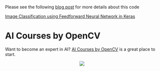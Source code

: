 Please see the following
[blog post](https://www.learnopencv.com/image-classification-using-feedforward-neural-network-in-keras/)
for more details about this code

[Image Classification using Feedforward Neural Network in Keras](https://www.learnopencv.com/image-classification-using-feedforward-neural-network-in-keras/)

# AI Courses by OpenCV

Want to become an expert in AI?
[AI Courses by OpenCV](https://opencv.org/courses/) is a great place to start.

<a href="https://opencv.org/courses/">
<p align="center">
<img src="https://www.learnopencv.com/wp-content/uploads/2020/04/AI-Courses-By-OpenCV-Github.png">
</p>
</a>
